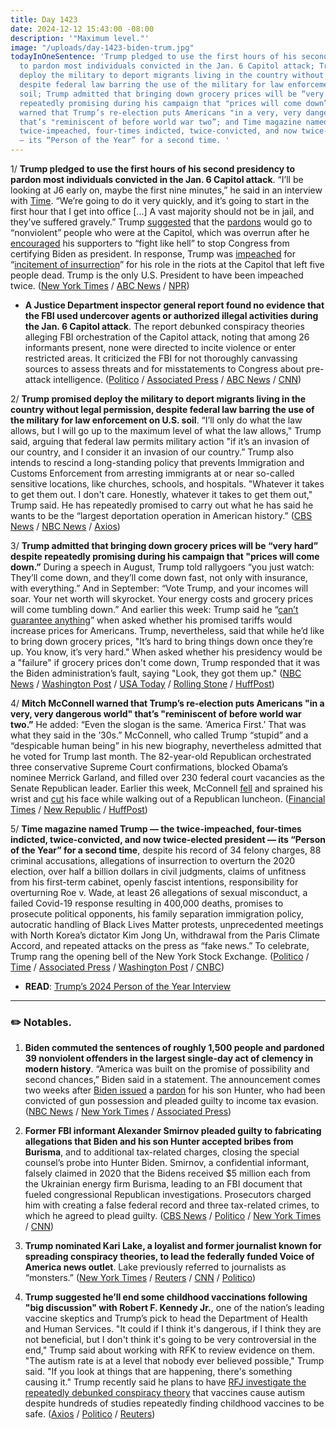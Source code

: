 ```yaml
---
title: Day 1423
date: 2024-12-12 15:43:00 -08:00
description: '"Maximum level."'
image: "/uploads/day-1423-biden-trum.jpg"
todayInOneSentence: 'Trump pledged to use the first hours of his second presidency
  to pardon most individuals convicted in the Jan. 6 Capitol attack; Trump promised
  deploy the military to deport migrants living in the country without legal permission,
  despite federal law barring the use of the military for law enforcement on U.S.
  soil; Trump admitted that bringing down grocery prices will be “very hard” despite
  repeatedly promising during his campaign that "prices will come down”; Mitch McConnell
  warned that Trump’s re-election puts Americans "in a very, very dangerous world"
  that’s "reminiscent of before world war two”; and Time magazine named Trump — the
  twice-impeached, four-times indicted, twice-convicted, and now twice-elected president
  — its “Person of the Year” for a second time. '
---
```


1/ **Trump pledged to use the first hours of his second presidency to pardon most individuals convicted in the Jan. 6 Capitol attack**. “I’ll be looking at J6 early on, maybe the first nine minutes,” he said in an interview with [Time](https://time.com/7201565/person-of-the-year-2024-donald-trump-transcript/). “We’re going to do it very quickly, and it’s going to start in the first hour that I get into office \[...\] A vast majority should not be in jail, and they’ve suffered gravely.” Trump [suggested](https://whatthefuckjusthappenedtoday.com/2024/12/09/day-1420/#2-trump-confirmed-that-he-will-%E2%80%9Cmost) that the [pardons](https://whatthefuckjusthappenedtoday.com/wtf-is/pardon/) would go to “nonviolent” people who were at the Capitol, which was overrun after he [encouraged](https://whatthefuckjusthappenedtoday.com/2021/01/06/day-1448/) his supporters to “fight like hell” to stop Congress from certifying Biden as president. In response, Trump was [impeached](https://whatthefuckjusthappenedtoday.com/wtf-is/impeachment/) for “[incitement of insurrection](https://whatthefuckjusthappenedtoday.com/2021/01/13/day-1455/#1-the-house-voted-to-impeach-trump-m)” for his role in the riots at the Capitol that left five people dead. Trump is the only U.S. President to have been impeached twice. ([New York Times](https://www.nytimes.com/2024/12/12/us/politics/trump-pardons-deportations-time-magazine-interview.html) / [ABC News](https://abcnews.go.com/Politics/donald-trump-named-time-magazines-person-year/story?id=116719244) / [NPR](https://www.npr.org/2024/12/12/g-s1-37896/trump-time-person-of-the-year-agenda-priorities-january-6-immigration))

* **A Justice Department inspector general report found no evidence that the FBI used undercover agents or authorized illegal activities during the Jan. 6 Capitol attack**. The report debunked conspiracy theories alleging FBI orchestration of the Capitol attack, noting that among 26 informants present, none were directed to incite violence or enter restricted areas. It criticized the FBI for not thoroughly canvassing sources to assess threats and for misstatements to Congress about pre-attack intelligence. ([Politico](https://www.politico.com/news/2024/12/12/fbi-jan-6-undercover-agents-inspector-general-report-00194036) / [Associated Press](https://apnews.com/article/justice-department-inspector-general-capitol-riot-jan-6-79c7ea02cf66c874f9201ae8e9294239) / [ABC News](https://abcnews.go.com/US/probe-finds-evidence-feds-involved-inciting-jan-6/story?id=116721978) / [CNN](https://www.cnn.com/2024/12/12/politics/justice-inspector-general-january-6-fbi-report/index.html))

2/ **Trump promised deploy the military to deport migrants living in the country without legal permission, despite federal law barring the use of the military for law enforcement on U.S. soil**. “I’ll only do what the law allows, but I will go up to the maximum level of what the law allows," Trump said, arguing that federal law permits military action "if it’s an invasion of our country, and I consider it an invasion of our country.” Trump also intends to rescind a long-standing policy that prevents Immigration and Customs Enforcement from arresting immigrants at or near so-called sensitive locations, like churches, schools, and hospitals. "Whatever it takes to get them out. I don't care. Honestly, whatever it takes to get them out," Trump said. He has repeatedly promised to carry out what he has said he wants to be the “largest deportation operation in American history.” ([CBS News](https://www.cbsnews.com/news/trump-person-of-the-year-time-interview-highlights/) / [NBC News](https://www.nbcnews.com/investigations/trump-scrap-restriction-ice-arrests-churches-schools-rcna183688) / [Axios](https://www.axios.com/2024/12/12/trump-detained-immigrant-camps-border-time))

3/ **Trump admitted that bringing down grocery prices will be “very hard” despite repeatedly promising during his campaign that "prices will come down.”** During a speech in August, Trump told rallygoers “you just watch: They’ll come down, and they’ll come down fast, not only with insurance, with everything.” And in September: “Vote Trump, and your incomes will soar. Your net worth will skyrocket. Your energy costs and grocery prices will come tumbling down.” And earlier this week: Trump said he “[can’t guarantee anything](https://whatthefuckjusthappenedtoday.com/2024/12/09/day-1420/#1-trump-%E2%80%9Ccan%E2%80%99t-guarantee-anything%E2%80%9D-w)” when asked whether his promised tariffs would increase prices for Americans. Trump, nevertheless, said that while he’d like to bring down grocery prices, "It’s hard to bring things down once they’re up. You know, it’s very hard." When asked whether his presidency would be a "failure" if grocery prices don't come down, Trump responded that it was the Biden administration’s fault, saying "Look, they got them up." ([NBC News](https://www.nbcnews.com/business/consumer/trump-says-hard-bring-grocery-prices-down-why-rcna183960) / [Washington Post](https://www.washingtonpost.com/politics/2024/12/12/trump-time-food-costs-jan-6-transgender-rights/) / [USA Today](https://www.usatoday.com/story/news/politics/elections/2024/12/12/trump-grocery-prices-bring-down/76942201007/) / [Rolling Stone](https://www.rollingstone.com/politics/politics-news/trump-walks-back-vow-grocery-prices-1235202052/) / [HuffPost](https://www.huffpost.com/entry/donald-trump-walks-back-prices-down_n_675af8f3e4b04606476ba6cd))

4/ **Mitch McConnell warned that Trump’s re-election puts Americans "in a very, very dangerous world" that’s "reminiscent of before world war two.”** He added: “Even the slogan is the same. ‘America First.’ That was what they said in the ’30s.” McConnell, who called Trump “stupid” and a “despicable human being” in his new biography, nevertheless admitted that he voted for Trump last month. The 82-year-old Republican orchestrated three conservative Supreme Court confirmations, blocked Obama’s nominee Merrick Garland, and filled over 230 federal court vacancies as the Senate Republican leader. Earlier this week, McConnell [fell](https://apnews.com/article/mcconnell-senate-fall-republican-8d58004d3f14c1995d83c11319d77d72) and sprained his wrist and [cut](https://apnews.com/article/mitch-mcconnell-senate-fall-absent-gop-republican-43eb4c142f089fe5ce0c00f3b4e3c8aa) his face while walking out of a Republican luncheon. ([Financial Times](https://www.ft.com/content/11d29c2f-4575-4f33-9419-b7abca1dbf39) / [New Republic](https://newrepublic.com/post/189298/mitch-mcconnell-criticize-trump-america-first) / [HuffPost](https://www.huffpost.com/entry/mitch-mcconnell-trump-americans-dangerous-world_n_675a09cae4b02802b83c4117))

5/ **Time magazine named Trump — the twice-impeached, four-times indicted, twice-convicted, and now twice-elected president — its “Person of the Year” for a second time**, despite his record of 34 felony charges, 88 criminal accusations, allegations of insurrection to overturn the 2020 election, over half a billion dollars in civil judgments, claims of unfitness from his first-term cabinet, openly fascist intentions, responsibility for overturning Roe v. Wade, at least 26 allegations of sexual misconduct, a failed Covid-19 response resulting in 400,000 deaths, promises to prosecute political opponents, his family separation immigration policy, autocratic handling of Black Lives Matter protests, unprecedented meetings with North Korea’s dictator Kim Jong Un, withdrawal from the Paris Climate Accord, and repeated attacks on the press as “fake news.” To celebrate, Trump rang the opening bell of the New York Stock Exchange. ([Politico](https://www.politico.com/news/2024/12/11/time-trump-person-of-the-year-000498) / [Time](https://time.com/7200212/person-of-the-year-2024-donald-trump/) / [Associated Press](https://apnews.com/article/trump-stock-exchange-time-nyse-bell-ringing-91a59ff0f4ce77c0c6f87e55a38c6c75) / [Washington Post](https://www.washingtonpost.com/nation/2024/12/12/donald-trump-time-person-year-2024/) / [CNBC](https://www.cnbc.com/2024/12/12/trump-rings-bell-at-nyse-to-cheers-of-usa-as-wall-street-ceos-business-leaders-look-on.html))

* **READ**: [Trump’s 2024 Person of the Year Interview](https://time.com/7201565/person-of-the-year-2024-donald-trump-transcript/)

---

### ✏️ Notables.

1. **Biden commuted the sentences of roughly 1,500 people and pardoned 39 nonviolent offenders in the largest single-day act of clemency in modern history**. “America was built on the promise of possibility and second chances,” Biden said in a statement. The announcement comes two weeks after [Biden issued](https://whatthefuckjusthappenedtoday.com/2024/12/02/day-1413/#1-biden-issued-a-%E2%80%9Cfull-and-unconditi) a [pardon](https://whatthefuckjusthappenedtoday.com/wtf-is/pardon/) for his son Hunter, who had been convicted of gun possession and pleaded guilty to income tax evasion. ([NBC News](https://www.nbcnews.com/politics/politics-news/biden-commute-sentences-1500-non-violent-offenders-biggest-single-day-rcna183922) / [New York Times](https://www.nytimes.com/2024/12/12/us/politics/biden-pardons-commutes-1500.html) / [Associated Press](https://apnews.com/article/biden-pardons-clemency-4432002d67334e6716c2776fd73f3cc8))

2. **Former FBI informant Alexander Smirnov pleaded guilty to fabricating allegations that Biden and his son Hunter accepted bribes from Burisma**, and to additional tax-related charges, closing the special counsel’s probe into Hunter Biden. Smirnov, a confidential informant, falsely claimed in 2020 that the Bidens received $5 million each from the Ukrainian energy firm Burisma, leading to an FBI document that fueled congressional Republican investigations. Prosecutors charged him with creating a false federal record and three tax-related crimes, to which he agreed to plead guilty. ([CBS News](https://www.cbsnews.com/news/alexander-smirnov-pleads-guilty-bidens-fbi-informant/) / [Politico](https://www.politico.com/news/2024/12/12/smirnov-bidens-plea-agreement-00194004) / [New York Times](https://www.nytimes.com/2024/12/12/us/politics/smirnov-bidens-russia.html) / [CNN](https://www.cnn.com/2024/12/12/politics/david-weiss-fbi-informant-alexander-smirnov-plea/index.html))

3. **Trump nominated Kari Lake, a loyalist and former journalist known for spreading conspiracy theories, to lead the federally funded Voice of America news outlet**. Lake previously referred to journalists as “monsters.” ([New York Times](https://www.nytimes.com/2024/12/12/us/politics/kari-lake-voice-of-america.html) / [Reuters](https://www.reuters.com/world/us/trump-picks-hardline-republican-kari-lake-lead-voice-america-2024-12-12/) / [CNN](https://www.cnn.com/2024/12/12/media/kari-lake-voa-trump/) / [Politico](https://www.politico.com/live-updates/2024/12/11/congress/kari-lake-to-voa-00193921))

4. **Trump suggested he’ll end some childhood vaccinations following "big discussion" with Robert F. Kennedy Jr.**, one of the nation’s leading vaccine skeptics and Trump’s pick to head the Department of Health and Human Services. "It could if I think it's dangerous, if I think they are not beneficial, but I don't think it's going to be very controversial in the end," Trump said about working with RFK to review evidence on them. "The autism rate is at a level that nobody ever believed possible," Trump said. "If you look at things that are happening, there's something causing it." Trump recently said he plans to have [RFJ investigate the repeatedly debunked conspiracy theory](https://whatthefuckjusthappenedtoday.com/2024/12/09/day-1420/#4-trump-plans-to-have-robert-f-kenne) that vaccines cause autism despite hundreds of studies repeatedly finding childhood vaccines to be safe. ([Axios](https://www.axios.com/2024/12/12/trump-rfk-childhood-vaccination-programs-autism) / [Politico](https://www.politico.com/live-updates/2024/12/12/congress/trump-open-to-pulling-vaccines-00194060) / [Reuters](https://www.reuters.com/world/us/highlights-trumps-interview-with-time-2024-12-12/))